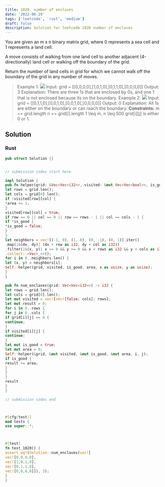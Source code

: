 ```yaml
---
title: 1020. number of enclaves
date: '2022-06-29'
tags: ['leetcode', 'rust', 'medium']
draft: false
description: Solution for leetcode 1020 number of enclaves
---
```




You are given an m x n binary matrix grid, where 0 represents a sea cell and 1 represents a land cell.

A move consists of walking from one land cell to another adjacent (4-directionally) land cell or walking off the boundary of the grid.

Return the number of land cells in grid for which we cannot walk off the boundary of the grid in any number of moves.



>   Example 1:
>   ![](https://assets.leetcode.com/uploads/2021/02/18/enclaves1.jpg)
>   Input: grid <TeX>=</TeX> [[0,0,0,0],[1,0,1,0],[0,1,1,0],[0,0,0,0]]
>   Output: 3
>   Explanation: There are three 1s that are enclosed by 0s, and one 1 that is not enclosed because its on the boundary.
>   Example 2:
>   ![](https://assets.leetcode.com/uploads/2021/02/18/enclaves2.jpg)
>   Input: grid <TeX>=</TeX> [[0,1,1,0],[0,0,1,0],[0,0,1,0],[0,0,0,0]]
>   Output: 0
>   Explanation: All 1s are either on the boundary or can reach the boundary.
**Constraints:**
>   	m <TeX>=</TeX><TeX>=</TeX> grid.length
>   	n <TeX>=</TeX><TeX>=</TeX> grid[i].length
>   	1 <TeX>\leq</TeX> m, n <TeX>\leq</TeX> 500
>   	grid[i][j] is either 0 or 1.


## Solution


### Rust
```rust
pub struct Solution {}


// submission codes start here

impl Solution {
pub fn helper(grid: &Vec<Vec<i32>>, visited: &mut Vec<Vec<bool>>, is_good: &mut bool, area: &mut i32, row: usize, col: usize) {
let rows = grid.len();
let cols = grid[0].len();
if !visited[row][col] {
*area += 1;
}
visited[row][col] = true;
if row == 0 || col == 0 || row == rows - 1 || col == cols - 1 {
if *is_good {
*is_good = false;
}
}
let neighbors = vec![(-1, 0), (1, 0), (0, -1), (0, 1)].iter()
.map(|&(dx, dy)| (dx + row as i32, dy + col as i32))
.filter(|&(x, y)| x >= 0 && y >= 0 && x < rows as i32 && y < cols as i32 && grid[x as usize][y as usize] == 1 && !visited[x as usize][y as usize])
.collect::<Vec<_>>();
for i in 0..neighbors.len() {
let (x, y) = neighbors[i];
Self::helper(grid, visited, is_good, area, x as usize, y as usize);
}
}

pub fn num_enclaves(grid: Vec<Vec<i32>>) -> i32 {
let rows = grid.len();
let cols = grid[0].len();
let mut visited = vec![vec![false; cols]; rows];
let mut result = 0;
for i in 0..rows {
for j in 0..cols {
if grid[i][j] == 0 {
continue;
}
if visited[i][j] {
continue;
}
let mut is_good = true;
let mut area = 0;
Self::helper(&grid, &mut visited, &mut is_good, &mut area, i, j);
if is_good {
result += area;
}
}
}
result
}
}

// submission codes end



#[cfg(test)]
mod tests {
use super::*;



#[test]
fn test_1020() {
assert_eq!(Solution::num_enclaves(vec![
vec![0,0,0,0],
vec![1,0,1,0],
vec![0,1,1,0],
vec![0,0,0,0]]), 3);
}
}

```
